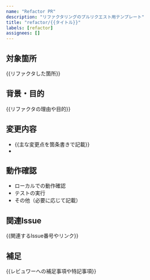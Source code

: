 ```yaml
---
name: "Refactor PR"
description: "リファクタリングのプルリクエスト用テンプレート"
title: "refactor/{{タイトル}}"
labels: [refactor]
assignees: []
---
```


## 対象箇所
{{リファクタした箇所}}

## 背景・目的
{{リファクタの理由や目的}}

## 変更内容
- {{主な変更点を箇条書きで記載}}
-

## 動作確認
- ローカルでの動作確認
- テストの実行
- その他（必要に応じて記載）

## 関連Issue
{{関連するIssue番号やリンク}}

## 補足
{{レビュワーへの補足事項や特記事項}} 